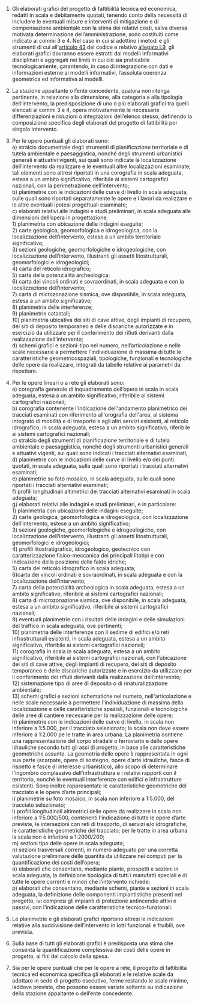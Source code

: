1. Gli elaborati grafici del progetto di fattibilità tecnica ed economica, redatti in scala e debitamente quotati, tenendo conto della necessità di includere le eventuali misure e interventi di mitigazione e di compensazione ambientale con la stima dei relativi costi, salva diversa motivata determinazione dell’amministrazione, sono costituiti come indicato ai commi 3 e 4. Nel caso in cui si adottino i metodi e gli strumenti di cui all'[articolo 43](/articolo-43/2) del codice e relativo [allegato I.9](/section/attachment-1-9/1), gli elaborati grafici dovranno essere estratti dai modelli informativi disciplinari e aggregati nei limiti in cui ciò sia praticabile tecnologicamente, garantendo, in caso di integrazione con dati e informazioni esterne ai modelli informativi, l’assoluta coerenza geometrica ed informativa ai modelli.

2. La stazione appaltante o l’ente concedente, qualora non ritenga pertinente, in relazione alla dimensione, alla categoria e alla tipologia dell’intervento, la predisposizione di uno o più elaborati grafici tra quelli elencati ai commi 3 e 4, opera motivatamente le necessarie differenziazioni e riduzioni o integrazioni dell’elenco stesso, definendo la composizione specifica degli elaborati del progetto di fattibilità per singolo intervento.

3. Per le opere puntuali gli elaborati sono:<br>a) stralcio documentale degli strumenti di pianificazione territoriale e di tutela ambientale e paesaggistica, nonché degli strumenti urbanistici generali e attuativi vigenti, sui quali sono indicate la localizzazione dell’intervento da realizzare e le eventuali altre localizzazioni esaminate; tali elementi sono altresì riportati in una corografia in scala adeguata, estesa a un ambito significativo, riferibile ai sistemi cartografici nazionali, con la perimetrazione dell’intervento;<br>b) planimetrie con le indicazioni delle curve di livello in scala adeguata, sulle quali sono riportati separatamente le opere e i lavori da realizzare e le altre eventuali ipotesi progettuali esaminate;<br>c) elaborati relativi alle indagini e studi preliminari, in scala adeguata alle dimensioni dell’opera in progettazione:<br>1) planimetria con ubicazione delle indagini eseguite;<br>2) carte geologica, geomorfologica e idrogeologica, con la localizzazione dell’intervento, estese a un ambito territoriale significativo;<br>3) sezioni geologiche, geomorfologiche e idrogeologiche, con localizzazione dell’intervento, illustranti gli assetti litostrutturali, geomorfologici e idrogeologici;<br>4) carta del reticolo idrografico;<br>5) carta della potenzialità archeologica;<br>6) carta dei vincoli ordinati e sovraordinati, in scala adeguata e con la localizzazione dell’intervento;<br>7) carta di microzonazione sismica, ove disponibile, in scala adeguata, estesa a un ambito significativo;<br>8) planimetria delle interferenze;<br>9) planimetrie catastali;<br>10) planimetria ubicativa dei siti di cave attive, degli impianti di recupero, dei siti di deposito temporaneo e delle discariche autorizzate e in esercizio da utilizzare per il conferimento dei rifiuti derivanti dalla realizzazione dell’intervento;<br>d) schemi grafici e sezioni-tipo nel numero, nell’articolazione e nelle scale necessarie a permettere l'individuazione di massima di tutte le caratteristiche geometricospaziali, tipologiche, funzionali e tecnologiche delle opere da realizzare, integrati da tabelle relative ai parametri da rispettare.

4. Per le opere lineari o a rete gli elaborati sono:<br>a) corografia generale di inquadramento dell’opera in scala in scala adeguata, estesa a un ambito significativo, riferibile ai sistemi cartografici nazionali;<br>b) corografia contenente l'indicazione dell'andamento planimetrico dei tracciati esaminati con riferimento all'orografia dell'area, al sistema integrato di mobilità e di trasporto e agli altri servizi esistenti, al reticolo idrografico, in scala adeguata, estesa a un ambito significativo, riferibile ai sistemi cartografici nazionali;<br>c) stralcio degli strumenti di pianificazione territoriale e di tutela ambientale e paesaggistica, nonché degli strumenti urbanistici generali e attuativi vigenti, sui quali sono indicati i tracciati alternativi esaminati;<br>d) planimetrie con le indicazioni delle curve di livello e/o dei punti quotati, in scala adeguata, sulle quali sono riportati i tracciati alternativi esaminati;<br>e) planimetrie su foto mosaico, in scala adeguata, sulle quali sono riportati i tracciati alternativi esaminati;<br>f) profili longitudinali altimetrici dei tracciati alternativi esaminati in scala adeguata;<br>g) elaborati relativi alle indagini e studi preliminari, e in particolare:<br>1) planimetria con ubicazione delle indagini eseguite;<br>2) carte geologica, geomorfologica e idrogeologica, con localizzazione dell’intervento, estese a un ambito significativo;<br>3) sezioni geologiche, geomorfologiche e idrogeologiche, con localizzazione dell’intervento, illustranti gli assetti litostrutturali, geomorfologici e idrogeologici;<br>4) profili litostratigrafico, idrogeologico, geotecnico con caratterizzazione fisico-meccanica dei principali litotipi e con indicazione della posizione delle falde idriche;<br>5) carta del reticolo idrografico in scala adeguata;<br>6)carta dei vincoli ordinati e sovraordinati, in scala adeguata e con la localizzazione dell’intervento;<br>7) carta della potenzialità archeologica in scala adeguata, estesa a un ambito significativo, riferibile ai sistemi cartografici nazionali;<br>8) carta di microzonazione sismica, ove disponibile, in scala adeguata, estesa a un ambito significativo, riferibile ai sistemi cartografici nazionali;<br>9) eventuali planimetrie con i risultati delle indagini e delle simulazioni del traffico in scala adeguata, ove pertinenti;<br>10) planimetria delle interferenze con il sedime di edifici e/o reti infrastrutturali esistenti, in scala adeguata, estesa a un ambito significativo, riferibile ai sistemi cartografici nazionali;<br>11) corografia in scala in scala adeguata, estesa a un ambito significativo, riferibile ai sistemi cartografici nazionali, con l’ubicazione dei siti di cave attive, degli impianti di recupero, dei siti di deposito temporaneo e delle discariche autorizzate e in esercizio da utilizzare per il conferimento dei rifiuti derivanti dalla realizzazione dell’intervento;<br>12) sistemazione tipo di aree di deposito o di rinaturalizzazione ambientale;<br>13) schemi grafici e sezioni schematiche nel numero, nell'articolazione e nelle scale necessarie a permettere l'individuazione di massima della localizzazione e delle caratteristiche spaziali, funzionali e tecnologiche delle aree di cantiere necessarie per la realizzazione delle opere;<br>h) planimetrie con le indicazioni delle curve di livello, in scala non inferiore a 1:5.000, per il tracciato selezionato; la scala non deve essere inferiore a 1:2.000 pe le tratte in area urbana. La planimetria contiene una rappresentazione del corpo stradale o ferroviario e delle opere idrauliche secondo tutti gli assi di progetto, in base alle caratteristiche geometriche assunte. La geometria delle opere è rappresentata in ogni sua parte (scarpate, opere di sostegno, opere d’arte idrauliche, fasce di rispetto e fasce di interesse urbanistico), allo scopo di determinare l'ingombro complessivo dell'infrastruttura e i relativi rapporti con il territorio, nonché le eventuali interferenze con edifici e infrastrutture esistenti. Sono inoltre rappresentate le caratteristiche geometriche del tracciato e le opere d’arte principali;<br>i) planimetrie su foto mosaico, in scala non inferiore a 1:5.000, del tracciato selezionato;<br>l) profili longitudinali altimetrici delle opere da realizzare in scala non inferiore a 1:5.000/500, contenenti l’indicazione di tutte le opere d’arte previste, le intersezioni con reti di trasporto, di servizi e/o idrografiche, le caratteristiche geometriche del tracciato; per le tratte in area urbana la scala non è inferiore a 1:2000/200;<br>m) sezioni tipo delle opere in scala adeguata;<br>n) sezioni trasversali correnti, in numero adeguato per una corretta valutazione preliminare delle quantità da utilizzare nei computi per la quantificazione dei costi dell’opera;<br>o) elaborati che consentano, mediante piante, prospetti e sezioni in scala adeguata, la definizione tipologica di tutti i manufatti speciali e di tutte le opere correnti e minori che l’intervento richiede;<br>p) elaborati che consentano, mediante schemi, piante e sezioni in scala adeguata, la definizione delle componenti impiantistiche presenti nel progetto, ivi compresi gli impianti di protezione antincendio attivi e passivi, con l’indicazione delle caratteristiche tecnico-funzionali.

5. Le planimetrie e gli elaborati grafici riportano altresì le indicazioni relative alla suddivisione dell’intervento in lotti funzionali e fruibili, ove prevista.

6. Sulla base di tutti gli elaborati grafici è predisposta una stima che consenta la quantificazione complessiva dei costi delle opere in progetto, ai fini del calcolo della spesa.

7. Sia per le opere puntuali che per le opere a rete, il progetto di fattibilità tecnica ed economica specifica gli elaborati e le relative scale da adottare in sede di progetto esecutivo, ferme restando le scale minime, laddove previste, che possono essere variate soltanto su indicazione della stazione appaltante o dell’ente concedente.